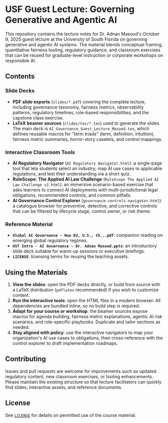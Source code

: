 # USF Guest Lecture: Governing Generative and Agentic AI

This repository contains the lecture notes for Dr. Adnan Masood's October 9, 2025 guest lecture at the University of South Florida on governing generative and agentic AI systems. The material blends conceptual framing, quantitative fairness tooling, regulatory guidance, and classroom exercises that can be reused for graduate-level instruction or corporate workshops on responsible AI.

## Contents

### Slide Decks
- **PDF slide exports** (`slides/*.pdf`) covering the complete lecture, including governance taxonomy, fairness metrics, observability patterns, regulatory timelines, role-based responsibilities, and the capstone class exercise.
- **LaTeX beamer sources** (`slides/tex/*.tex`) used to generate the slides. The main deck is `AI_Governance_Guest_Lecture_Masood.tex`, which defines reusable macros for "term triads" (term, definition, intuition), fairness metric summaries, horror-story caselets, and control mappings.

### Interactive Classroom Tools
- **AI Regulatory Navigator** (`AI Regulatory Navigator.html`): a single-page tool that lets students select an industry, map AI use cases to applicable regulations, and test their understanding via a short quiz.
- **RuleScope: The Applied AI Law Challenge** (`RuleScope The Applied AI Law Challenge v2.html`): an immersive scenario-based exercise that asks learners to connect AI deployments with multi-jurisdictional legal obligations, recommended controls, and common pitfalls.
- **AI Governance Control Explorer** (`governance-controls-navigator.html`): a catalogue browser for preventive, detective, and corrective controls that can be filtered by lifecycle stage, control owner, or risk theme.

### Reference Material
- **`Global AI Governance - How EU, U.S., Ch...pdf`**: companion reading on emerging global regulatory regimes.
- **`UST Intro - AI Governance - Dr. Adnan Masood.pptx`**: an introductory slide deck suitable for warm-up sessions or executive briefings.
- **`LICENSE`**: licensing terms for reusing the teaching assets.

## Using the Materials

1. **View the slides**: open the PDF decks directly, or build from source with a LaTeX distribution (`pdflatex` recommended) if you wish to customize content.
2. **Run the interactive tools**: open the HTML files in a modern browser. All dependencies are bundled inline, so no build step is required.
3. **Adapt for your course or workshop**: the beamer sources expose macros for agenda building, fairness metric explanations, agentic AI risk scenarios, and role-specific playbooks. Duplicate and tailor sections as needed.
4. **Stay aligned with policy**: use the interactive navigators to map your organization's AI use cases to obligations, then cross-reference with the control explorer to draft implementation roadmaps.

## Contributing

Issues and pull requests are welcome for improvements such as updated regulatory content, new classroom exercises, or tooling enhancements. Please maintain the existing structure so that lecture facilitators can quickly find slides, interactive assets, and reference documents.

## License

See [`LICENSE`](LICENSE) for details on permitted use of the course material.
